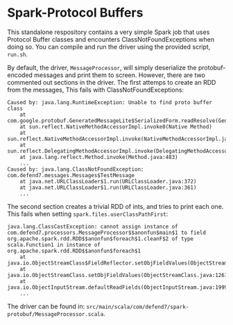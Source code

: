 Spark-Protocol Buffers 
======================

This standalone respository contains a very simple Spark job that uses Protocol Buffer classes and encounters ClassNotFoundExceptions when doing so. You can compile and run the driver using the provided script, `run.sh`.

By default, the driver, `MessageProcessor`, will simply deserialize the protobuf-encoded messages and print them to screen. However, there are two commented out sections in the driver. The first attemps to create an RDD from the messages, This fails with ClassNotFoundExceptions:

```
Caused by: java.lang.RuntimeException: Unable to find proto buffer class
	at com.google.protobuf.GeneratedMessageLite$SerializedForm.readResolve(GeneratedMessageLite.java:775)
	at sun.reflect.NativeMethodAccessorImpl.invoke0(Native Method)
	at sun.reflect.NativeMethodAccessorImpl.invoke(NativeMethodAccessorImpl.java:62)
	at sun.reflect.DelegatingMethodAccessorImpl.invoke(DelegatingMethodAccessorImpl.java:43)
	at java.lang.reflect.Method.invoke(Method.java:483)
	...
Caused by: java.lang.ClassNotFoundException: com.defend7.messages.Messages$TestMessage
	at java.net.URLClassLoader$1.run(URLClassLoader.java:372)
	at java.net.URLClassLoader$1.run(URLClassLoader.java:361)
	...
```

The second section creates a trivial RDD of ints, and tries to print each one. This fails when setting `spark.files.userClassPathFirst`:
```
java.lang.ClassCastException: cannot assign instance of com.defend7.processors.MessageProcessor$$anonfun$main$1 to field org.apache.spark.rdd.RDD$$anonfun$foreach$1.cleanF$2 of type scala.Function1 in instance of org.apache.spark.rdd.RDD$$anonfun$foreach$1
	at java.io.ObjectStreamClass$FieldReflector.setObjFieldValues(ObjectStreamClass.java:2089)
	at java.io.ObjectStreamClass.setObjFieldValues(ObjectStreamClass.java:1261)
	at java.io.ObjectInputStream.defaultReadFields(ObjectInputStream.java:1999)
	...
```

The driver can be found in: `src/main/scala/com/defend7/spark-protobuf/MessageProcessor.scala`.

